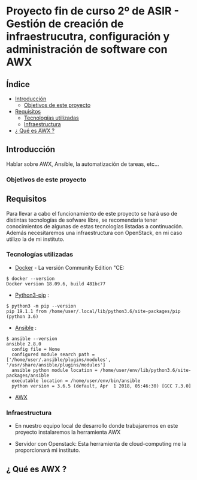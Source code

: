 # Proyecto fin de curso 2º de ASIR - Gestión de creación de infraestrucutra, configuración y administración de software con AWX

## Índice

- [Introducción](#introducción)
    - [Objetivos de este proyecto](#objetivos-de-este-proyecto)
- [Requisitos](#requisitos)
    - [Tecnologías utilizadas](#tecnologías-utilizadas)
    - [Infraestructura](#infraestructura)
- [¿ Qué es AWX ?](#-qué-es-awx-)

## Introducción

Hablar sobre AWX, Ansible, la automatización de tareas, etc...

### Objetivos de este proyecto



## Requisitos

Para llevar a cabo el funcionamiento de este proyecto se hará uso de distintas tecnologías de sofware libre, se recomendaría tener conocimientos de algunas de estas tecnologías listadas a continuación. Además necesitaremos una infraestructura con OpenStack, en mi caso utilizo la de mi instituto.

### Tecnologías utilizadas

* [Docker](https://docs.docker.com/get-started/) - La versión Community Edition "CE:
```
$ docker --version
Docker version 18.09.6, build 481bc77
```
* [Python3-pip](https://packaging.python.org/guides/installing-using-pip-and-virtual-environments/) :
```
$ python3 -m pip --version
pip 19.1.1 from /home/user/.local/lib/python3.6/site-packages/pip (python 3.6)
```
* [Ansible](https://docs.ansible.com/ansible/latest/index.html) :
```
$ ansible --version
ansible 2.8.0
  config file = None
  configured module search path = ['/home/user/.ansible/plugins/modules', '/usr/share/ansible/plugins/modules']
  ansible python module location = /home/user/env/lib/python3.6/site-packages/ansible
  executable location = /home/user/env/bin/ansible
  python version = 3.6.5 (default, Apr  1 2018, 05:46:30) [GCC 7.3.0]
```
* [AWX](https://github.com/ansible/awx)

### Infraestructura

* En nuestro equipo local de desarrollo donde trabajaremos en este proyecto instalaremos la herramienta AWX

* Servidor con Openstack:
Esta herramienta de cloud-computing me la proporcionará mi instituto.

## ¿ Qué es AWX ?